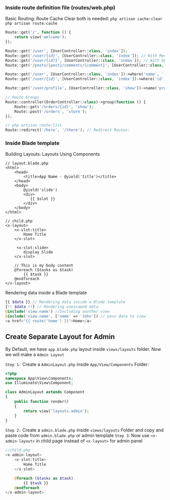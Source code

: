 
### Inside route definition file (routes/web.php)
Basic Routing:
Route Cache Clear both is needed:
`php artisan cache:clear`
`php artisan route:cache`
```php
Route::get('/', function () {
    return view('welcome');
});

Route::get('/user', [UserController::class, 'index']);
Route::get('/user/{id}', [UserController::class, 'index']); // With Required Parameter
Route::get('/user/{id?}', [UserController::class, 'index']); // With Optional Parameter
Route::get('/posts/{post}/comments/{comment}', [UserController::class, 'index']);

Route::get('/user', [UserController::class, 'index'])->where('name', '[A-Za-z]+'); // with Regular Expression
Route::get('/user/{id}', [UserController::class, 'index'])->where('id', '[0-9]+');

Route::get('/user/profile', [UserController::class, 'show'])->name('profile'); // Named Route

// Route Groups
Route::controller(OrderController::class)->group(function () {
    Route::get('/orders/{id}', 'show');
    Route::post('/orders', 'store');
});

// php artisan route:list 
Route::redirect('/here', '/there'); // Redirect Routes:
```

### Inside Blade template
Building Layouts: Layouts Using Components
```blade
// layout.blade.php
<html>
    <head>
        <title>App Name - @yield('title')</title>
    </head>
    <body>
        @yield('slide')
        <div>
           {{ $slot }}
        </div>
    </body>
</html>

// child.php
<x-layout>
    <x-slot:title>
        Home Title
    </x-slot>

     <x-slot:slide>
        display Slide
    </x-slot>

    // This is my body content
    @foreach ($tasks as $task)
        {{ $task }}
    @endforeach
</x-layout>
```

Rendering data inside a Blade template
```php
{{ $data }} // Rendering data inside a Blade template
{!! $data !!} // Rendering unescaped data
@include('view.name') //Including another view 
@include('view.name', ['name' => 'John']) // pass data to view
<a href="{{ route('home') }}">Home</a> 
```

## Create Separate Layout for Admin
By Default, we have `app.blade.php` layout inside `views/layouts` folder.
Now we will make a `Admin Layout`

```Step 1:``` Create a `AdminLayout.php` inside `App/View/Components` Folder:
```php
<?php
namespace App\View\Components;
use Illuminate\View\Component;

class AdminLayout extends Component
{
    public function render()
    {
        return view('layouts.admin');
    }
}
```
`Step 2:` Create a `admin.blade.php` inside `views/layouts` Folder and copy and paste code from `admin.blade.php` or admin template
`Step 3`: Now use `<x-admin-layout>` in child page instead of `<x-layout>` for admin panel

```php
//child.php
<x-admin-layout>
    <x-slot:title>
        Home Title
    </x-slot>

    @foreach ($tasks as $task)
        {{ $task }}
    @endforeach
</x-admin-layout>
```
